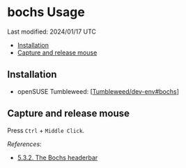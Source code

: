 # bochs Usage

Last modified: 2024/01/17 UTC

- [Installation](#installation)
- [Capture and release mouse](#capture-and-release-mouse)

## Installation

- openSUSE Tumbleweed: [[Tumbleweed/dev-env#bochs]]

## Capture and release mouse

Press `Ctrl` + `Middle Click`.

*References*:

- [5.3.2. The Bochs headerbar](https://bochs.sourceforge.io/doc/docbook/user/textconfig.html#HEADERBAR)

[//begin]: # "Autogenerated link references for markdown compatibility"
[Tumbleweed/dev-env#bochs]: ../openSUSE/Tumbleweed/dev-env.md "OpenSUSE Tumbleweed Development Environment"
[//end]: # "Autogenerated link references"
